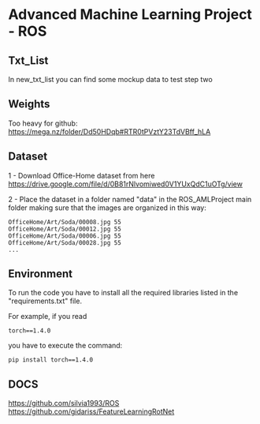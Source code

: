 # Advanced Machine Learning Project - ROS

## Txt_List

In new_txt_list you can find some mockup data to test step two

## Weights

Too heavy for github: https://mega.nz/folder/Dd50HDqb#RTR0tPVztY23TdVBff_hLA

## Dataset

1 - Download Office-Home dataset from here https://drive.google.com/file/d/0B81rNlvomiwed0V1YUxQdC1uOTg/view

2 - Place the dataset in a folder named "data" in the ROS_AMLProject main folder making sure that the images are organized in this way:

```
OfficeHome/Art/Soda/00008.jpg 55
OfficeHome/Art/Soda/00012.jpg 55
OfficeHome/Art/Soda/00006.jpg 55
OfficeHome/Art/Soda/00028.jpg 55
...
```

## Environment

To run the code you have to install all the required libraries listed in the "requirements.txt" file.

For example, if you read

```
torch==1.4.0
```

you have to execute the command:

```
pip install torch==1.4.0
```

## DOCS

https://github.com/silvia1993/ROS
https://github.com/gidariss/FeatureLearningRotNet
